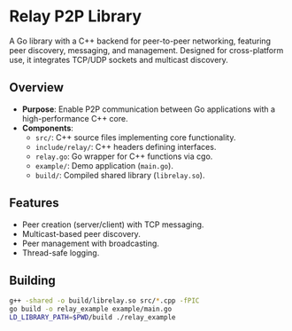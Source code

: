 # Relay P2P Library

A Go library with a C++ backend for peer-to-peer networking, featuring peer discovery, messaging, and management. Designed for cross-platform use, it integrates TCP/UDP sockets and multicast discovery.

## Overview
- **Purpose**: Enable P2P communication between Go applications with a high-performance C++ core.
- **Components**:
  - `src/`: C++ source files implementing core functionality.
  - `include/relay/`: C++ headers defining interfaces.
  - `relay.go`: Go wrapper for C++ functions via cgo.
  - `example/`: Demo application (`main.go`).
  - `build/`: Compiled shared library (`librelay.so`).

## Features
- Peer creation (server/client) with TCP messaging.
- Multicast-based peer discovery.
- Peer management with broadcasting.
- Thread-safe logging.

## Building
```bash
g++ -shared -o build/librelay.so src/*.cpp -fPIC
go build -o relay_example example/main.go
LD_LIBRARY_PATH=$PWD/build ./relay_example